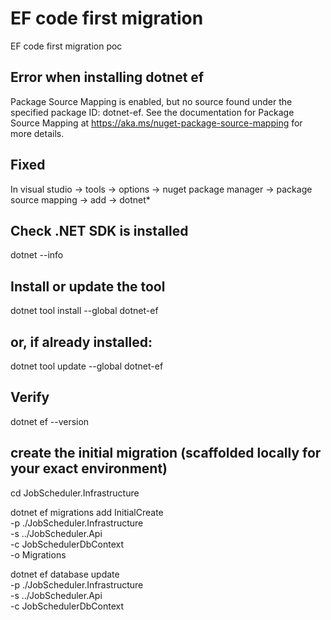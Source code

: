 # EF code first migration
EF code first migration poc

## Error when installing dotnet ef
Package Source Mapping is enabled, but no source found under the specified package ID: dotnet-ef. See the documentation for Package Source Mapping at https://aka.ms/nuget-package-source-mapping for more details.

## Fixed
In visual studio -> tools -> options -> nuget package manager -> package source mapping -> add -> dotnet*

## Check .NET SDK is installed
dotnet --info

## Install or update the tool
dotnet tool install --global dotnet-ef

## or, if already installed:
dotnet tool update  --global dotnet-ef

## Verify
dotnet ef --version



## create the initial migration (scaffolded locally for your exact environment)
cd JobScheduler.Infrastructure

dotnet ef migrations add InitialCreate \
  -p ./JobScheduler.Infrastructure \
  -s ../JobScheduler.Api \
  -c JobSchedulerDbContext \
  -o Migrations

dotnet ef database update \
  -p ./JobScheduler.Infrastructure \
  -s ../JobScheduler.Api \
  -c JobSchedulerDbContext

